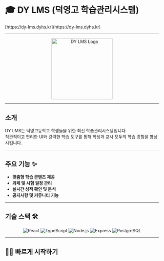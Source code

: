 # 🎓 DY LMS (덕영고 학습관리시스템)

[https://dy-lms.dyhs.kr](https://dy-lms.dyhs.kr)

---

<p align="center">
  <img src="https://i.namu.wiki/i/ObQ4LgeNZBe9Mz-E8da2_QVnq2TP-xoSU0cNj9m3c5rnVv0k1ag1X9W9a28WTtUTeksCmHmOFhBjtyBrgR3k-Q.png" alt="DY LMS Logo" width="200" />
</p>

---

## 소개

DY LMS는 덕영고등학교 학생들을 위한 최신 학습관리시스템입니다.  
직관적이고 편리한 UI와 강력한 학습 도구를 통해 학생과 교사 모두의 학습 경험을 향상시킵니다.

---

## 주요 기능 ✨

- **맞춤형 학습 콘텐츠 제공**  
- **과제 및 시험 일정 관리**  
- **실시간 성적 확인 및 분석**  
- **공지사항 및 커뮤니티 기능**  

---

## 기술 스택 🛠️

<p align="center">
  <img src="https://img.shields.io/badge/React-61DAFB?style=for-the-badge&logo=react&logoColor=black" alt="React" />
  <img src="https://img.shields.io/badge/TypeScript-3178C6?style=for-the-badge&logo=typescript&logoColor=white" alt="TypeScript" />
  <img src="https://img.shields.io/badge/Node.js-339933?style=for-the-badge&logo=node.js&logoColor=white" alt="Node.js" />
  <img src="https://img.shields.io/badge/Express.js-000000?style=for-the-badge&logo=express&logoColor=white" alt="Express" />
  <img src="https://img.shields.io/badge/PostgreSQL-336791?style=for-the-badge&logo=postgresql&logoColor=white" alt="PostgreSQL" />
</p>

---

## 🏃‍♂️ 빠르게 시작하기

